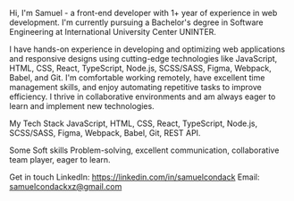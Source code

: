 Hi, I'm Samuel - a front-end developer with 1+ year of experience in web development. I'm currently pursuing a Bachelor's degree in Software Engineering at International University Center UNINTER.

I have hands-on experience in developing and optimizing web applications and responsive designs using cutting-edge technologies like JavaScript, HTML, CSS, React, TypeScript, Node.js, SCSS/SASS, Figma, Webpack, Babel, and Git.
I'm comfortable working remotely, have excellent time management skills, and enjoy automating repetitive tasks to improve efficiency. I thrive in collaborative environments and am always eager to learn and implement new technologies.

My Tech Stack
JavaScript, HTML, CSS, React, TypeScript, Node.js, SCSS/SASS, Figma, Webpack, Babel, Git, REST API.

Some Soft skills
Problem-solving, excellent communication, collaborative team player, eager to learn.

Get in touch
LinkedIn: https://linkedin.com/in/samuelcondack
Email: samuelcondackxz@gmail.com
